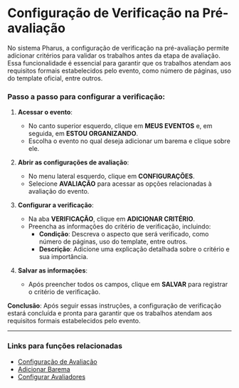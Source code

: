 # Configuração de Verificação na Pré-avaliação

No sistema Pharus, a configuração de verificação na pré-avaliação permite adicionar critérios para validar os trabalhos antes da etapa de avaliação. Essa funcionalidade é essencial para garantir que os trabalhos atendam aos requisitos formais estabelecidos pelo evento, como número de páginas, uso do template oficial, entre outros.

### Passo a passo para configurar a verificação:

1. **Acessar o evento**:
   - No canto superior esquerdo, clique em **MEUS EVENTOS** e, em seguida, em **ESTOU ORGANIZANDO**.
   - Escolha o evento no qual deseja adicionar um barema e clique sobre ele.

2. **Abrir as configurações de avaliação**:
   - No menu lateral esquerdo, clique em **CONFIGURAÇÕES**.
   - Selecione **AVALIAÇÃO** para acessar as opções relacionadas à avaliação do evento.

3. **Configurar a verificação**:
   - Na aba **VERIFICAÇÃO**, clique em **ADICIONAR CRITÉRIO**.
   - Preencha as informações do critério de verificação, incluindo:
     - **Condição**: Descreva o aspecto que será verificado, como número de páginas, uso do template, entre outros.
     - **Descrição**: Adicione uma explicação detalhada sobre o critério e sua importância.

4. **Salvar as informações**:
   - Após preencher todos os campos, clique em **SALVAR** para registrar o critério de verificação.

**Conclusão**:
Após seguir essas instruções, a configuração de verificação estará concluída e pronta para garantir que os trabalhos atendam aos requisitos formais estabelecidos pelo evento.

---

### Links para funções relacionadas
- [Configuração de Avaliação](../1%20-%20Configurações%20de%20Avaliação.md)
- [Adicionar Barema](../3%20-%20Baremas/AdicionarBarema.md)
- [Configurar Avaliadores](../2%20-%20Avaliadores/Avaliadores.md)